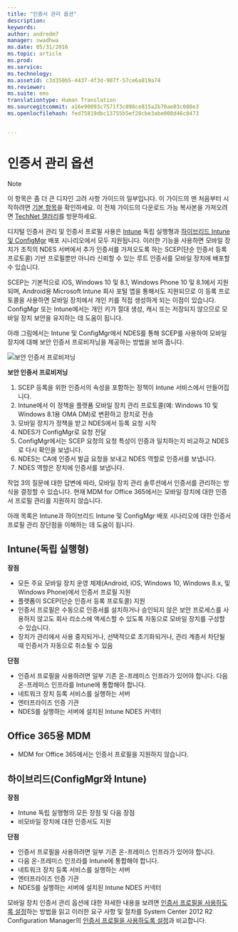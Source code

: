 ```yaml
---
title: "인증서 관리 옵션"
description: 
keywords: 
author: andredm7
manager: swadhwa
ms.date: 05/31/2016
ms.topic: article
ms.prod: 
ms.service: 
ms.technology: 
ms.assetid: c3d350b5-4437-4f3d-907f-57ce6a819a74
ms.reviewer: 
ms.suite: ems
translationtype: Human Translation
ms.sourcegitcommit: a16e90093c7571f3c098ce815a2b70ae03c080e3
ms.openlocfilehash: fed75819dbc13755b5ef28cbe3abe008d46c8473


---
```


# 인증서 관리 옵션

>[!NOTE]
>이 항목은 좀 더 큰 디자인 고려 사항 가이드의 일부입니다. 이 가이드의 맨 처음부터 시작하려면 [기본 항목](mdm-design-considerations-guide.md)을 확인하세요. 이 전체 가이드의 다운로드 가능 복사본을 가져오려면 [TechNet 갤러리](https://gallery.technet.microsoft.com/Mobile-Device-Management-7d401582)를 방문하세요.

디지털 인증서 관리 및 인증서 프로필 사용은 [Intune](/Intune/deploy-use/secure-resource-access-with-certificate-profiles) 독립 실행형과 [하이브리드 Intune 및 ConfigMgr](https://technet.microsoft.com/library/dn261202.aspx) 배포 시나리오에서 모두 지원됩니다. 이러한 기능을 사용하면 모바일 장치가 조직의 NDES 서버에서 추가 인증서를 가져오도록 하는 SCEP(단순 인증서 등록 프로토콜) 기반 프로필뿐만 아니라 신뢰할 수 있는 루트 인증서를 모바일 장치에 배포할 수 있습니다.

SCEP는 기본적으로 iOS, Windows 10 및 8.1, Windows Phone 10 및 8.1에서 지원되며, Android용 Microsoft Intune 회사 포털 앱을 통해서도 지원되므로 이 등록 프로토콜을 사용하면 모바일 장치에서 개인 키를 직접 생성하게 되는 이점이 있습니다. ConfigMgr 또는 Intune에서는 개인 키가 절대 생성, 캐시 또는 저장되지 않으므로 모바일 장치 보안을 유지하는 데 도움이 됩니다.

아래 그림에서는 Intune 및 ConfigMgr에서 NDES를 통해 SCEP를 사용하여 모바일 장치에 대해 보안 인증서 프로비저닝을 제공하는 방법을 보여 줍니다.

![보안 인증서 프로비저닝](./media/MDM_Figure_07.png)

**보안 인증서 프로비저닝**

1. SCEP 등록을 위한 인증서의 속성을 포함하는 정책이 Intune 서비스에서 만들어집니다.
2. Intune에서 이 정책을 플랫폼 모바일 장치 관리 프로토콜(예: Windows 10 및 Windows 8.1용 OMA DM)로 변환하고 장치로 전송
3. 모바일 장치가 정책을 받고 NDES에서 등록 요청 시작
4. NDES가 ConfigMgr로 요청 전달
5. ConfigMgr에서는 SCEP 요청의 요청 특성이 인증과 일치하는지 비교하고 NDES로 다시 확인을 보냅니다.
6. NDES는 CA에 인증서 발급 요청을 보내고 NDES 역할로 인증서를 보냅니다.
7. NDES 역할은 장치에 인증서를 보냅니다.

작업 3의 질문에 대한 답변에 따라, 모바일 장치 관리 솔루션에서 인증서를 관리하는 방식을 결정할 수 있습니다. 현재 MDM for Office 365에서는 모바일 장치에 대한 인증서 프로필 관리를 지원하지 않습니다. 

아래 목록은 Intune과 하이브리드 Intune 및 ConfigMgr 배포 시나리오에 대한 인증서 프로필 관리 장단점을 이해하는 데 도움이 됩니다.

## Intune(독립 실행형)

**장점**

- 모든 주요 모바일 장치 운영 체제(Android, iOS, Windows 10, Windows 8.x, 및 Windows Phone)에서 인증서 프로필 지원
- 플랫폼이 SCEP(단순 인증서 등록 프로토콜) 지원
- 인증서 프로필은 수동으로 인증서를 설치하거나 승인되지 않은 보안 프로세스를 사용하지 않고도 회사 리소스에 액세스할 수 있도록 자동으로 모바일 장치를 구성할 수 있습니다.
- 장치가 관리에서 사용 중지되거나, 선택적으로 초기화되거나, 관리 계층서 차단될 때 인증서가 자동으로 취소될 수 있음

**단점**

- 인증서 프로필을 사용하려면 일부 기존 온-프레미스 인프라가 있어야 합니다. 다음 온-프레미스 인프라를 Intune에 통합해야 합니다.
 - 네트워크 장치 등록 서비스를 실행하는 서버
 - 엔터프라이즈 인증 기관
 - NDES를 실행하는 서버에 설치된 Intune NDES 커넥터

## Office 365용 MDM

- MDM for Office 365에서는 인증서 프로필을 지원하지 않습니다.

## 하이브리드(ConfigMgr와 Intune)

**장점**

- Intune 독립 실행형의 모든 장점 및 다음 장점
 - 비모바일 장치에 대한 인증서도 지원

**단점**

- 인증서 프로필을 사용하려면 일부 기존 온-프레미스 인프라가 있어야 합니다. 
- 다음 온-프레미스 인프라를 Intune에 통합해야 합니다.
 - 네트워크 장치 등록 서비스를 실행하는 서버
 - 엔터프라이즈 인증 기관
 - NDES를 실행하는 서버에 설치된 Intune NDES 커넥터

모바일 장치 인증서 관리 옵션에 대한 자세한 내용을 보려면 [인증서 프로필을 사용하도록 설정](/Intune/deploy-use/secure-resource-access-with-certificate-profiles)하는 방법을 읽고 이러한 요구 사항 및 절차를 System Center 2012 R2 Configuration Manager의 [인증서 프로필을 사용하도록 설정](https://technet.microsoft.com/library/dn261202.aspx)과 비교합니다.


<!--HONumber=Jul16_HO3-->


